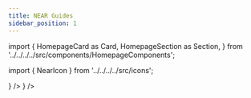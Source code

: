 ```yaml
---
title: NEAR Guides
sidebar_position: 1
---
```


import {
HomepageCard as Card,
HomepageSection as Section,
} from '../../../../src/components/HomepageComponents';

import {
NearIcon
} from '../../../../src/icons';

<Section title="Building IDapps on Near Chains" id="web-sdks" hasSubSections >

<Section>
<Card
title="Cross-Chain Ping Pong"
description="Building a cross-chain ping pong smart contract"
to="/message-transfer/sample-idapps/near_guides/ping-pong-contract"
icon={<NearIcon />}
/>
<Card
title="Cross-Chain NFT"
description="Building a cross-chain NFT smart contract"
to="/message-transfer/sample-idapps/near_guides/cross-chain-nft"
icon={<NearIcon />}
/>
</Section>
</Section>
